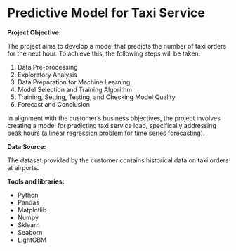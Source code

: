 # Predictive Model for Taxi Service #


**Project Objective:**

The project aims to develop a model that predicts the number of taxi orders for the next hour.
To achieve this, the following steps will be taken:

1. Data Pre-processing
2. Exploratory Analysis
3. Data Preparation for Machine Learning
4. Model Selection and Training Algorithm
5. Training, Setting, Testing, and Checking Model Quality
6. Forecast and Conclusion

In alignment with the customer’s business objectives, the project involves creating a model for predicting taxi service load, specifically addressing peak hours (a linear regression problem for time series forecasting).

**Data Source:**

The dataset provided by the customer contains historical data on taxi orders at airports.

**Tools and libraries:**

- Python
- Pandas
- Matplotlib
- Numpy
- Sklearn
- Seaborn
- LightGBM